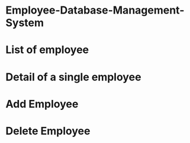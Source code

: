 # Employee-Database-Management-System
# List of employee
# Detail of a single employee
# Add Employee
# Delete Employee
